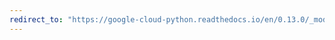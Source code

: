 ```yaml
---
redirect_to: "https://google-cloud-python.readthedocs.io/en/0.13.0/_modules/gcloud/datastore/query.html"
---
```

